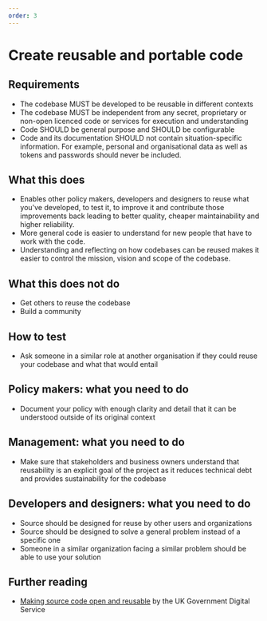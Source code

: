 ```yaml
---
order: 3
---
```


# Create reusable and portable code

## Requirements

* The codebase MUST be developed to be reusable in different contexts
* The codebase MUST be independent from any secret, proprietary or non-open licenced code or services for execution and understanding
* Code SHOULD be general purpose and SHOULD be configurable
* Code and its documentation SHOULD not contain situation-specific information. For example, personal and organisational data as well as tokens and passwords should never be included.


## What this does

* Enables other policy makers, developers and designers to reuse what you've developed, to test it, to improve it and contribute those improvements back leading to better quality, cheaper maintainability and higher reliability.
* More general code is easier to understand for new people that have to work with the code.
* Understanding and reflecting on how codebases can be reused makes it easier to control the mission, vision and scope of the codebase.

## What this does not do

* Get others to reuse the codebase
* Build a community

## How to test

* Ask someone in a similar role at another organisation if they could reuse your codebase and what that would entail

## Policy makers: what you need to do

* Document your policy with enough clarity and detail that it can be understood outside of its original context

## Management: what you need to do

* Make sure that stakeholders and business owners understand that reusability is an explicit goal of the project as it reduces technical debt and provides sustainability for the codebase

## Developers and designers: what you need to do

* Source should be designed for reuse by other users and organizations
* Source should be designed to solve a general problem instead of a specific one
* Someone in a similar organization facing a similar problem should be able to use your solution

## Further reading
* [Making source code open and reusable](https://www.gov.uk/service-manual/technology/making-source-code-open-and-reusable) by the UK Government Digital Service
